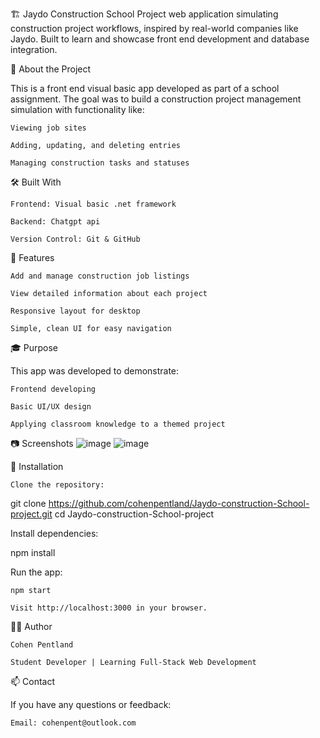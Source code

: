 🏗️ Jaydo Construction School Project
 web application simulating construction project workflows, inspired by real-world companies like Jaydo. Built to learn and showcase front end development and database integration.
 
📘 About the Project

This is a front end visual basic app developed as part of a school assignment. The goal was to build a construction project management simulation with functionality like:

    Viewing job sites

    Adding, updating, and deleting entries

    Managing construction tasks and statuses

🛠️ Built With

    Frontend: Visual basic .net framework

    Backend: Chatgpt api

    Version Control: Git & GitHub

🚀 Features

    Add and manage construction job listings

    View detailed information about each project

    Responsive layout for desktop

    Simple, clean UI for easy navigation

🎓 Purpose

This app was developed to demonstrate:

    Frontend developing

    Basic UI/UX design

    Applying classroom knowledge to a themed project

📷 Screenshots
![image](https://github.com/user-attachments/assets/a275fb7e-523a-44dd-861f-302c7fc14b59)
![image](https://github.com/user-attachments/assets/2ebf0f6b-1412-4546-a562-bd29c34d7ac2)


🔧 Installation

    Clone the repository:

git clone https://github.com/cohenpentland/Jaydo-construction-School-project.git
cd Jaydo-construction-School-project

Install dependencies:

npm install

Run the app:

    npm start

    Visit http://localhost:3000 in your browser.

🙋‍♂️ Author

    Cohen Pentland

    Student Developer | Learning Full-Stack Web Development

📫 Contact

If you have any questions or feedback:

    Email: cohenpent@outlook.com
